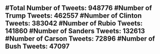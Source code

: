 #Total Number of Tweets: 948776 
#Number of Trump Tweets: 462557
#Number of Clinton Tweets: 383042
#Number of Rubio Tweets: 141860
#Number of Sanders Tweets: 132613
#Number of Carson Tweets: 72896
#Number of Bush Tweets: 47097
---
